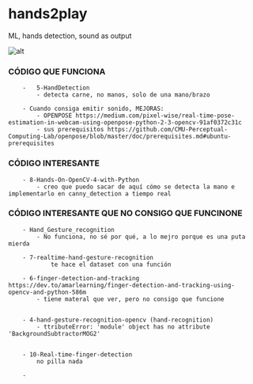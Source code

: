 # hands2play
ML, hands detection, sound as output

![alt](https://davesamaniego2016.files.wordpress.com/2016/10/cat-catstruction-play-on-words-construction-cats-favim-com-4174852.jpeg?w=672 "catstruction")

### CÓDIGO QUE FUNCIONA

        -   5-HandDetection
            - detecta carne, no manos, solo de una mano/brazo
        
        - Cuando consiga emitir sonido, MEJORAS:
            - OPENPOSE https://medium.com/pixel-wise/real-time-pose-estimation-in-webcam-using-openpose-python-2-3-opencv-91af0372c31c
            - sus prerequisitos https://github.com/CMU-Perceptual-Computing-Lab/openpose/blob/master/doc/prerequisites.md#ubuntu-prerequisites
            



### CÓDIGO INTERESANTE

        - 8-Hands-On-OpenCV-4-with-Python 
            - creo que puedo sacar de aquí cómo se detecta la mano e implementarlo en canny_detection a tiempo real

### CÓDIGO INTERESANTE QUE NO CONSIGO QUE FUNCINONE

        - Hand_Gesture_recognition
            - No funciona, no sé por qué, a lo mejro porque es una puta mierda
        
        - 7-realtime-hand-gesture-recognition
                te hace el dataset con una función

        - 6-finger-detection-and-tracking  https://dev.to/amarlearning/finger-detection-and-tracking-using-opencv-and-python-586m
            - tiene materal que ver, pero no consigo que funcione
        
        
        - 4-hand-gesture-recognition-opencv (hand-recognition)
            - ttributeError: 'module' object has no attribute 'BackgroundSubtractorMOG2'

       
        - 10-Real-time-finger-detection
            no pilla nada

        - 
